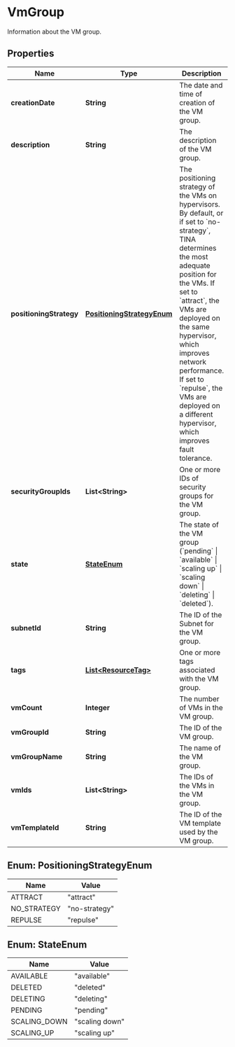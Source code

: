 

# VmGroup

Information about the VM group.

## Properties

| Name | Type | Description | Notes |
|------------ | ------------- | ------------- | -------------|
|**creationDate** | **String** | The date and time of creation of the VM group. |  [optional] |
|**description** | **String** | The description of the VM group. |  [optional] |
|**positioningStrategy** | [**PositioningStrategyEnum**](#PositioningStrategyEnum) | The positioning strategy of the VMs on hypervisors. By default, or if set to &#x60;no-strategy&#x60;, TINA determines the most adequate position for the VMs. If set to &#x60;attract&#x60;, the VMs are deployed on the same hypervisor, which improves network performance. If set to &#x60;repulse&#x60;, the VMs are deployed on a different hypervisor, which improves fault tolerance. |  [optional] |
|**securityGroupIds** | **List&lt;String&gt;** | One or more IDs of security groups for the VM group. |  [optional] |
|**state** | [**StateEnum**](#StateEnum) | The state of the VM group (&#x60;pending&#x60; \\| &#x60;available&#x60; \\| &#x60;scaling up&#x60; \\| &#x60;scaling down&#x60; \\| &#x60;deleting&#x60; \\| &#x60;deleted&#x60;). |  [optional] |
|**subnetId** | **String** | The ID of the Subnet for the VM group. |  [optional] |
|**tags** | [**List&lt;ResourceTag&gt;**](ResourceTag.md) | One or more tags associated with the VM group. |  [optional] |
|**vmCount** | **Integer** | The number of VMs in the VM group. |  [optional] |
|**vmGroupId** | **String** | The ID of the VM group. |  [optional] |
|**vmGroupName** | **String** | The name of the VM group. |  [optional] |
|**vmIds** | **List&lt;String&gt;** | The IDs of the VMs in the VM group. |  [optional] |
|**vmTemplateId** | **String** | The ID of the VM template used by the VM group. |  [optional] |



## Enum: PositioningStrategyEnum

| Name | Value |
|---- | -----|
| ATTRACT | &quot;attract&quot; |
| NO_STRATEGY | &quot;no-strategy&quot; |
| REPULSE | &quot;repulse&quot; |



## Enum: StateEnum

| Name | Value |
|---- | -----|
| AVAILABLE | &quot;available&quot; |
| DELETED | &quot;deleted&quot; |
| DELETING | &quot;deleting&quot; |
| PENDING | &quot;pending&quot; |
| SCALING_DOWN | &quot;scaling down&quot; |
| SCALING_UP | &quot;scaling up&quot; |



